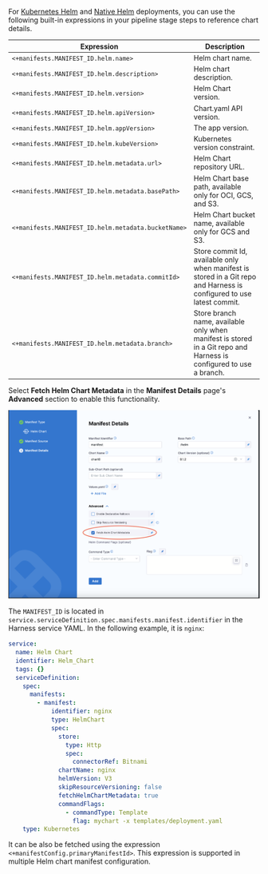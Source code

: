 For [Kubernetes Helm](/docs/continuous-delivery/deploy-srv-diff-platforms/helm/deploy-helm-charts) and [Native Helm](/docs/continuous-delivery/deploy-srv-diff-platforms/helm/native-helm-quickstart) deployments, you can use the following built-in expressions in your pipeline stage steps to reference chart details.

|                     Expression                      |                                                      Description                                                      |
| --------------------------------------------------- | --------------------------------------------------------------------------------------------------------------------- |
| `<+manifests.MANIFEST_ID.helm.name>`                | Helm chart name.                                                                                                      |
| `<+manifests.MANIFEST_ID.helm.description>`         | Helm chart description.                                                                                               |
| `<+manifests.MANIFEST_ID.helm.version>`             | Helm Chart version.                                                                                                   |
| `<+manifests.MANIFEST_ID.helm.apiVersion>`          | Chart.yaml API version.                                                                                               |
| `<+manifests.MANIFEST_ID.helm.appVersion>`          | The app version.                                                                                                      |
| `<+manifests.MANIFEST_ID.helm.kubeVersion>`         | Kubernetes version constraint.                                                                                        |
| `<+manifests.MANIFEST_ID.helm.metadata.url>`        | Helm Chart repository URL.                                                                                            |
| `<+manifests.MANIFEST_ID.helm.metadata.basePath>`   | Helm Chart base path, available only for OCI, GCS, and S3.                                                            |
| `<+manifests.MANIFEST_ID.helm.metadata.bucketName>` | Helm Chart bucket name, available only for GCS and S3.                                                                |
| `<+manifests.MANIFEST_ID.helm.metadata.commitId>`   | Store commit Id, available only when manifest is stored in a Git repo and Harness is configured to use latest commit. |
| `<+manifests.MANIFEST_ID.helm.metadata.branch>`     | Store branch name, available only when manifest is stored in a Git repo and Harness is configured to use a branch.    |

Select **Fetch Helm Chart Metadata** in the **Manifest Details** page's **Advanced** section to enable this functionality.

![picture 0](static/helm-chart-metadata-00.png)

The `MANIFEST_ID` is located in `service.serviceDefinition.spec.manifests.manifest.identifier` in the Harness service YAML. In the following example, it is `nginx`:

```yaml
service:
  name: Helm Chart
  identifier: Helm_Chart
  tags: {}
  serviceDefinition:
    spec:
      manifests:
        - manifest:
            identifier: nginx
            type: HelmChart
            spec:
              store:
                type: Http
                spec:
                  connectorRef: Bitnami
              chartName: nginx
              helmVersion: V3
              skipResourceVersioning: false
              fetchHelmChartMetadata: true
              commandFlags:
                - commandType: Template
                  flag: mychart -x templates/deployment.yaml
    type: Kubernetes

```

It can be also be fetched using the expression `<+manifestConfig.primaryManifestId>`. This expression is supported in multiple Helm chart manifest configuration.